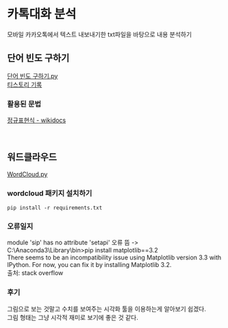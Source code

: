 # 카톡대화 분석
모바일 카카오톡에서 텍스트 내보내기한 txt파일을 바탕으로 내용 분석하기
<br>

## 단어 빈도 구하기
[단어 빈도 구하기.py](./chat_word_frequency.py)   
[티스토리 기록](https://pmj9.tistory.com/88?category=872144)

### 활용된 문법
[정규표현식 - wikidocs](https://wikidocs.net/4308)

<br>

## 워드클라우드
[WordCloud.py](./chat_worldcloud.py)
### wordcloud 패키지 설치하기   
`pip install -r requirements.txt`<br>   

### 오류일지   
module 'sip' has no attribute 'setapi' 오류 뜸 -> C:\Anaconda3\Library\bin>pip install matplotlib==3.2   
There seems to be an incompatibility issue using Matplotlib version 3.3 with IPython. For now, you can fix it by installing Matplotlib 3.2.   
출처: stack overflow <br>   

### 후기
그림으로 보는 것말고 수치를 보여주는 시각화 툴을 이용하는게 알아보기 쉽겠다.   
그림 형태는 그냥 시각적 재미로 보기에 좋은 것 같다.
